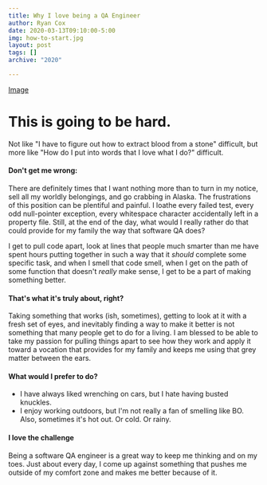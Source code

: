 ```yaml
---
title: Why I love being a QA Engineer
author: Ryan Cox
date: 2020-03-13T09:10:00-5:00
img: how-to-start.jpg
layout: post
tags: []
archive: "2020"

---
```

[Image]({{site.baseurl}}/assets/img/how-to-start.jpg)

# This is going to be hard.

Not like "I have to figure out how to extract blood from a stone" difficult, but more like "How do I put into words that I love what I do?" difficult.  

#### Don't get me wrong:
There are definitely times that I want nothing more than to turn in my notice, sell all my worldly belongings, and go crabbing in Alaska.  The frustrations of this position can be plentiful and painful.  I loathe every failed test, every odd null-pointer exception, every whitespace character accidentally left in a property file.  Still, at the end of the day, what would I really rather do that could provide for my family the way that software QA does?  

I get to pull code apart, look at lines that people much smarter than me have spent hours putting together in such a way that it _should_ complete some specific task, and when I smell that code smell, when I get on the path of some function that doesn't _really_ make sense, I get to be a part of making something better.  

#### That's what it's truly about, right?  
Taking something that works (ish, sometimes), getting to look at it with a fresh set of eyes, and inevitably finding a way to make it better is not something that many people get to do for a living.  I am blessed to be able to take my passion for pulling things apart to see how they work and apply it toward a vocation that provides for my family and keeps me using that grey matter between the ears.

#### What would I prefer to do?
- I have always liked wrenching on cars, but I hate having busted knuckles.
- I enjoy working outdoors, but I'm not really a fan of smelling like BO.  Also, sometimes it's hot out.  Or cold.  Or rainy.  

#### I love the challenge
Being a software QA engineer is a great way to keep me thinking and on my toes.  Just about every day, I come up against something that pushes me outside of my comfort zone and makes me better because of it.